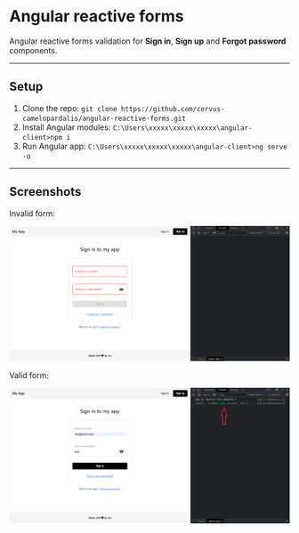 # Angular reactive forms

Angular reactive forms validation for **Sign in**, **Sign up** and **Forgot password** components.

---

## Setup

1. Clone the repo: `git clone https://github.com/cervus-camelopardalis/angular-reactive-forms.git`
2. Install Angular modules: `C:\Users\xxxxx\xxxxx\xxxxx\angular-client>npm i`
3. Run Angular app: `C:\Users\xxxxx\xxxxx\xxxxx\angular-client>ng serve -o`

---

## Screenshots

Invalid form:

![Invalid](https://github.com/cervus-camelopardalis/angular-reactive-forms/blob/main/screenshot-invalid.png?raw=true)

Valid form:

![Valid](https://github.com/cervus-camelopardalis/angular-reactive-forms/blob/main/screenshot-valid.png?raw=true)